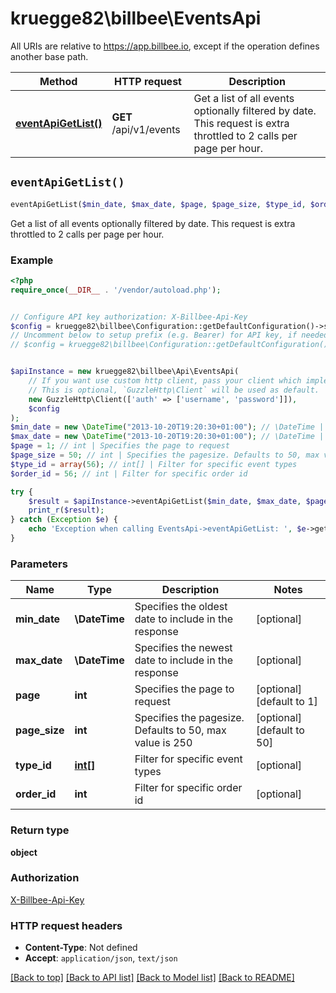 # kruegge82\billbee\EventsApi

All URIs are relative to https://app.billbee.io, except if the operation defines another base path.

| Method | HTTP request | Description |
| ------------- | ------------- | ------------- |
| [**eventApiGetList()**](EventsApi.md#eventApiGetList) | **GET** /api/v1/events | Get a list of all events optionally filtered by date. This request is extra throttled to 2 calls per page per hour. |


## `eventApiGetList()`

```php
eventApiGetList($min_date, $max_date, $page, $page_size, $type_id, $order_id): object
```

Get a list of all events optionally filtered by date. This request is extra throttled to 2 calls per page per hour.

### Example

```php
<?php
require_once(__DIR__ . '/vendor/autoload.php');


// Configure API key authorization: X-Billbee-Api-Key
$config = kruegge82\billbee\Configuration::getDefaultConfiguration()->setApiKey('X-Billbee-Api-Key', 'YOUR_API_KEY');
// Uncomment below to setup prefix (e.g. Bearer) for API key, if needed
// $config = kruegge82\billbee\Configuration::getDefaultConfiguration()->setApiKeyPrefix('X-Billbee-Api-Key', 'Bearer');


$apiInstance = new kruegge82\billbee\Api\EventsApi(
    // If you want use custom http client, pass your client which implements `GuzzleHttp\ClientInterface`.
    // This is optional, `GuzzleHttp\Client` will be used as default.
    new GuzzleHttp\Client(['auth' => ['username', 'password']]),
    $config
);
$min_date = new \DateTime("2013-10-20T19:20:30+01:00"); // \DateTime | Specifies the oldest date to include in the response
$max_date = new \DateTime("2013-10-20T19:20:30+01:00"); // \DateTime | Specifies the newest date to include in the response
$page = 1; // int | Specifies the page to request
$page_size = 50; // int | Specifies the pagesize. Defaults to 50, max value is 250
$type_id = array(56); // int[] | Filter for specific event types
$order_id = 56; // int | Filter for specific order id

try {
    $result = $apiInstance->eventApiGetList($min_date, $max_date, $page, $page_size, $type_id, $order_id);
    print_r($result);
} catch (Exception $e) {
    echo 'Exception when calling EventsApi->eventApiGetList: ', $e->getMessage(), PHP_EOL;
}
```

### Parameters

| Name | Type | Description  | Notes |
| ------------- | ------------- | ------------- | ------------- |
| **min_date** | **\DateTime**| Specifies the oldest date to include in the response | [optional] |
| **max_date** | **\DateTime**| Specifies the newest date to include in the response | [optional] |
| **page** | **int**| Specifies the page to request | [optional] [default to 1] |
| **page_size** | **int**| Specifies the pagesize. Defaults to 50, max value is 250 | [optional] [default to 50] |
| **type_id** | [**int[]**](../Model/int.md)| Filter for specific event types | [optional] |
| **order_id** | **int**| Filter for specific order id | [optional] |

### Return type

**object**

### Authorization

[X-Billbee-Api-Key](../../README.md#X-Billbee-Api-Key)

### HTTP request headers

- **Content-Type**: Not defined
- **Accept**: `application/json`, `text/json`

[[Back to top]](#) [[Back to API list]](../../README.md#endpoints)
[[Back to Model list]](../../README.md#models)
[[Back to README]](../../README.md)
